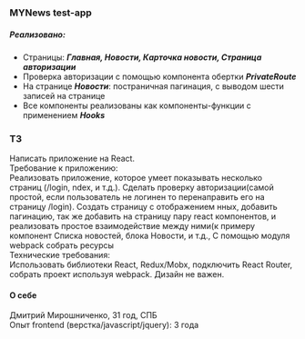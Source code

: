 ### MYNews test-app

##### Реализовано:

- Страницы: **_Главная, Новости, Карточка новости, Страница авторизации_**
- Проверка авторизации с помощью компонента обертки **_PrivateRoute_**
- На странице **_Новости_**: постраничная пагинация, с выводом шести записей на странице
- Все компоненты реализованы как компоненты-функции с применением **_Hooks_**

### ТЗ

Написать приложение на React.<br>
Требование к приложению:<br>
Реализовать приложение, которое умеет показывать несколько страниц (/login, ndex,
и т.д.). Сделать проверку авторизации(самой простой, если пользователь не логинен
то перенаправить его на страницу /login). Создать страницу с отображением нных,
добавить пагинацию, так же добавить на страницу пару react компонентов, и
реализовать простое взаимодействие между ними(к примеру компонент Списка
новостей, блока Новости, и т.д., С помощью модуля webpack собрать ресурсы<br>
Технические требования:<br>
Использовать библиотеки React, Redux/Mobx, подключить React Router, собрать
проект используя webpack. Дизайн не важен.

#### О себе

Дмитрий Мирошниченко, 31 год, СПБ<br>
Опыт frontend (верстка/javascript/jquery): 3 года
